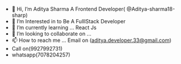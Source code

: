 - 👋 Hi, I’m      Aditya Sharma A Frontend Developer( @Aditya-sharma18-sharp)
- 👀 I’m Interested in to Be A FulllStack Developer 
- 🌱 I’m currently learning ... React Js 
- 💞️ I’m looking to collaborate on ...
- 📫 How to reach me ... Email on (aditya.developer.33@gmail.com)
- Call on(9927992731)
- whatsapp(7078204257)

<!---
Aditya-sharma18-sharp/Aditya-sharma18-sharp is a ✨ special ✨ repository because its `README.md` (this file) appears on your GitHub profile.
You can click the Preview link to take a look at your changes.
--->

